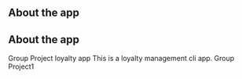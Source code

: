 ## About the app

## About the app

Group Project
loyalty app
This is a loyalty management cli app.
Group Project1
